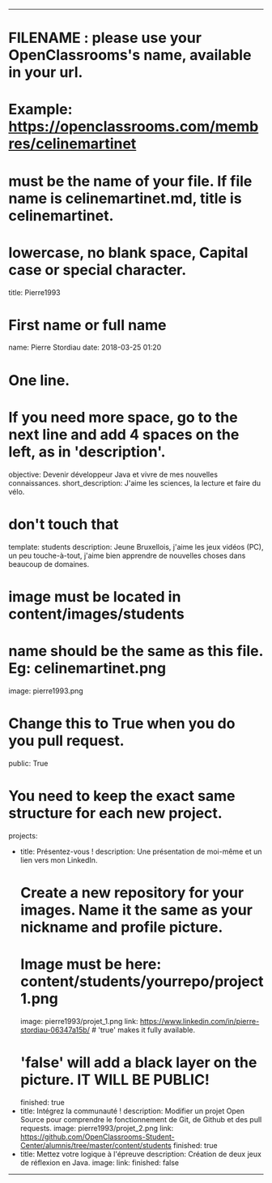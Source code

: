 ---

# FILENAME : please use your OpenClassrooms's name, available in your url.
# Example: https://openclassrooms.com/membres/celinemartinet
# must be the name of your file. If file name is celinemartinet.md, title is celinemartinet.
# lowercase, no blank space, Capital case or special character.
title: Pierre1993

# First name or full name
name: Pierre Stordiau
date: 2018-03-25 01:20

# One line.
# If you need more space, go to the next line and add 4 spaces on the left, as in 'description'.
objective: Devenir développeur Java et vivre de mes nouvelles connaissances.
short_description: J'aime les sciences, la lecture et faire du vélo.

# don't touch that
template: students
description:
    Jeune Bruxellois, j'aime les jeux vidéos (PC), un peu touche-à-tout, j'aime bien apprendre de nouvelles choses dans beaucoup de domaines.
# image must be located in content/images/students
# name should be the same as this file. Eg: celinemartinet.png
image: pierre1993.png

# Change this to True when you do you pull request.
public: True

# You need to keep the exact same structure for each new project.
projects:
  - title: Présentez-vous !
    description: Une présentation de moi-même et un lien vers mon LinkedIn.
    # Create a new repository for your images. Name it the same as your nickname and profile picture.
    # Image must be here: content/students/yourrepo/project1.png
    image: pierre1993/projet_1.png
    link: https://www.linkedin.com/in/pierre-stordiau-06347a15b/    # 'true' makes it fully available.
    # 'false' will add a black layer on the picture. IT WILL BE PUBLIC!
    finished: true
  - title: Intégrez la communauté !
    description: Modifier un projet Open Source pour comprendre le fonctionnement de Git, de Github et des pull requests. 
    image: pierre1993/projet_2.png
    link: https://github.com/OpenClassrooms-Student-Center/alumnis/tree/master/content/students
    finished: true
  - title: Mettez votre logique à l'épreuve
    description: Création de deux jeux de réflexion en Java.
    image:
    link:
    finished: false
---